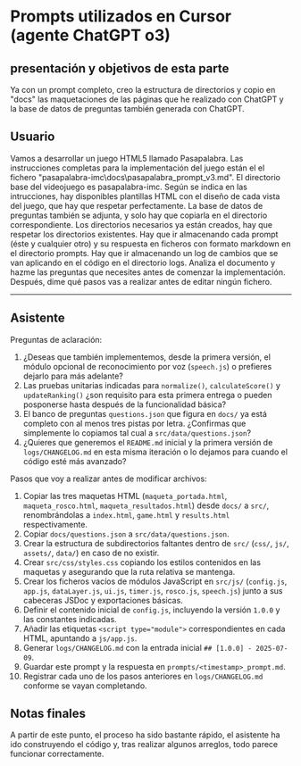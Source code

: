 # Prompts utilizados en Cursor (agente ChatGPT o3)

## presentación y objetivos de esta parte
Ya con un prompt completo, creo la estructura de directorios y copio en "docs" las maquetaciones de las páginas que he realizado con ChatGPT y la base de datos de preguntas también generada con ChatGPT.

## Usuario
Vamos a desarrollar un juego HTML5 llamado Pasapalabra.
Las instrucciones completas para la implementación del juego están el el fichero "pasapalabra-imc\\docs\\pasapalabra_prompt_v3.md".
El directorio base del videojuego es pasapalabra-imc.
Según se indica en las intrucciones, hay disponibles plantillas HTML con el diseño de cada vista del juego, que hay que respetar perfectamente.
La base de datos de preguntas también se adjunta, y solo hay que copiarla en el directorio correspondiente.
Los directorios necesarios ya están creados, hay que respetar los directorios existentes.
Hay que ir almacenando cada prompt (éste y cualquier otro) y su respuesta en ficheros con formato markdown en el directorio prompts.
Hay que ir almacenando un log de cambios que se van aplicando en el código en el directorio logs.
Analiza el documento y hazme las preguntas que necesites antes de comenzar la implementación.
Después, dime qué pasos vas a realizar antes de editar ningún fichero.

---

## Asistente
Preguntas de aclaración:
1. ¿Deseas que también implementemos, desde la primera versión, el módulo opcional de reconocimiento por voz (`speech.js`) o prefieres dejarlo para más adelante?
2. Las pruebas unitarias indicadas para `normalize()`, `calculateScore()` y `updateRanking()` ¿son requisito para esta primera entrega o pueden posponerse hasta después de la funcionalidad básica?
3. El banco de preguntas `questions.json` que figura en `docs/` ya está completo con al menos tres pistas por letra. ¿Confirmas que simplemente lo copiamos tal cual a `src/data/questions.json`?
4. ¿Quieres que generemos el `README.md` inicial y la primera versión de `logs/CHANGELOG.md` en esta misma iteración o lo dejamos para cuando el código esté más avanzado?

Pasos que voy a realizar antes de modificar archivos:
1. Copiar las tres maquetas HTML (`maqueta_portada.html`, `maqueta_rosco.html`, `maqueta_resultados.html`) desde `docs/` a `src/`, renombrándolas a `index.html`, `game.html` y `results.html` respectivamente.
2. Copiar `docs/questions.json` a `src/data/questions.json`.
3. Crear la estructura de subdirectorios faltantes dentro de `src/` (`css/`, `js/`, `assets/`, `data/`) en caso de no existir.
4. Crear `src/css/styles.css` copiando los estilos contenidos en las maquetas y asegurando que la ruta relativa se mantenga.
5. Crear los ficheros vacíos de módulos JavaScript en `src/js/` (`config.js`, `app.js`, `dataLayer.js`, `ui.js`, `timer.js`, `rosco.js`, `speech.js`) junto a sus cabeceras JSDoc y exportaciones básicas.
6. Definir el contenido inicial de `config.js`, incluyendo la versión `1.0.0` y las constantes indicadas.
7. Añadir las etiquetas `<script type="module">` correspondientes en cada HTML, apuntando a `js/app.js`.
8. Generar `logs/CHANGELOG.md` con la entrada inicial `## [1.0.0] - 2025-07-09`.
9. Guardar este prompt y la respuesta en `prompts/<timestamp>_prompt.md`.
10. Registrar cada uno de los pasos anteriores en `logs/CHANGELOG.md` conforme se vayan completando. 

## Notas finales
A partir de este punto, el proceso ha sido bastante rápido, el asistente ha ido construyendo el código y, tras realizar algunos arreglos, todo parece funcionar correctamente.